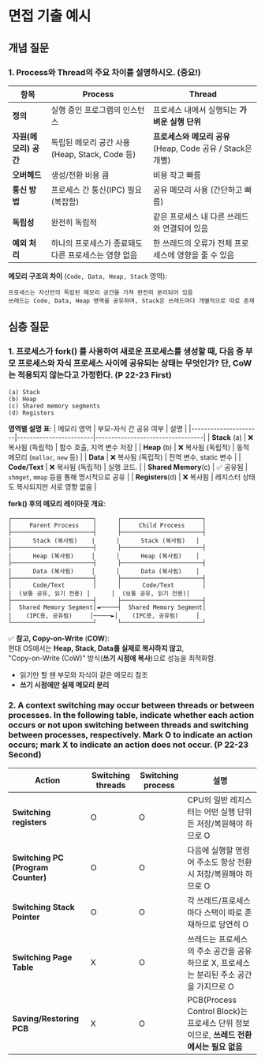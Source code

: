 # 면접 기출 예시

## 개념 질문

### 1. Process와 Thread의 주요 차이를 설명하시오. (중요!)
| 항목             | **Process**                                      | **Thread**                                                        |
|------------------|--------------------------------------------------|-------------------------------------------------------------------|
| **정의**          | 실행 중인 프로그램의 인스턴스                        | 프로세스 내에서 실행되는 **가벼운 실행 단위**                            |
| **자원(메모리) 공간** | 독립된 메모리 공간 사용 (Heap, Stack, Code 등)       | **프로세스와 메모리 공유** (Heap, Code 공유 / Stack은 개별)         |
| **오버헤드**       | 생성/전환 비용 큼                                  | 비용 작고 빠름                                                    |
| **통신 방법**      | 프로세스 간 통신(IPC) 필요 (복잡함)                  | 공유 메모리 사용 (간단하고 빠름)                                   |
| **독립성**        | 완전히 독립적                                       | 같은 프로세스 내 다른 쓰레드와 연결되어 있음                          |
| **예외 처리**      | 하나의 프로세스가 종료돼도 다른 프로세스는 영향 없음      | 한 쓰레드의 오류가 전체 프로세스에 영향을 줄 수 있음                  |


**메모리 구조의 차이** (`Code, Data, Heap, Stack` 영역):  
~~~
프로세스는 자신만의 독립된 메모리 공간을 가져 완전히 분리되어 있음
쓰레드는 Code, Data, Heap 영역을 공유하며, Stack은 쓰레드마다 개별적으로 따로 존재
~~~

## 심층 질문

### 1. 프로세스가 fork() 를 사용하여 새로운 프로세스를 생성할 때, 다음 중 부모 프로세스와 자식 프로세스 사이에 공유되는 상태는 무엇인가? 단, CoW는 적용되지 않는다고 가정한다. (P 22-23 First)
~~~
(a) Stack
(b) Heap
(c) Shared memory segments
(d) Registers
~~~

**영역별 설명 표**:
| 메모리 영역          | 부모-자식 간 공유 여부 | 설명                             |
|----------------------|------------------------|----------------------------------|
| **Stack** (a)        | ❌ 복사됨 (독립적)     | 함수 호출, 지역 변수 저장          |
| **Heap** (b)         | ❌ 복사됨 (독립적)     | 동적 메모리 (`malloc`, `new` 등)   |
| **Data**             | ❌ 복사됨 (독립적)     | 전역 변수, static 변수             |
| **Code/Text**        | ❌ 복사됨 (독립적)     | 실행 코드.                         |
| **Shared Memory**(c) | ✅ 공유됨              | `shmget`, `mmap` 등을 통해 명시적으로 공유 |
| **Registers**(d)     | ❌ 복사됨              | 레지스터 상태도 복사되지만 서로 영향 없음 |

**fork() 후의 메모리 레이아웃 개요**:  
~~~
┌───────────────────────┐      ┌───────────────────────┐
│     Parent Process    │      │     Child Process     │
├───────────────────────┤      ├───────────────────────┤
│      Stack (복사됨)    |      │      Stack (복사됨)   │
├───────────────────────┤      ├───────────────────────┤
│      Heap (복사됨)     │      │      Heap (복사됨)    │
├───────────────────────┤      ├───────────────────────┤
│      Data (복사됨)     │      │      Data (복사됨)    │
├───────────────────────┤      ├───────────────────────┤
│      Code/Text        │      │      Code/Text        │
│  (보통 공유, 읽기 전용) │      │  (보통 공유, 읽기 전용)│
├───────────────────────┤      ├───────────────────────┤
│  Shared Memory Segment│◄─────┤  Shared Memory Segment│
│    (IPC용, 공유됨)     │─────►│    (IPC용, 공유됨)     │
└───────────────────────┘      └───────────────────────┘
~~~

✅ **참고, Copy-on-Write** (**COW**):  
현대 OS에서는 **Heap, Stack, Data를 실제로 복사하지 않고**,  
"Copy-on-Write (CoW)" 방식(**쓰기 시점에 복사**)으로 성능을 최적화함.  
* 읽기만 할 땐 부모와 자식이 같은 메모리 참조
* **쓰기 시점에만 실제 메모리 분리**

### 2. A context switching may occur between threads or between processes. In the following table, indicate whether each action occurs or not upon switching between threads and switching between processes, respectively. Mark O to indicate an action occurs; mark X to indicate an action does not occur. (P 22-23 Second)

| Action                | Switching threads | Switching process | 설명 |
|-----------------------|-------------------|-------------------|------|
| **Switching registers**    | O | O | CPU의 일반 레지스터는 어떤 실행 단위든 저장/복원해야 하므로 O |
| **Switching PC (Program Counter)** | O | O | 다음에 실행할 명령어 주소도 항상 전환 시 저장/복원해야 하므로 O |
| **Switching Stack Pointer** | O | O | 각 쓰레드/프로세스마다 스택이 따로 존재하므로 당연히 O |
| **Switching Page Table** | X | O | 쓰레드는 프로세스의 주소 공간을 공유하므로 X, 프로세스는 분리된 주소 공간을 가지므로 O |
| **Saving/Restoring PCB** | X | O | PCB(Process Control Block)는 프로세스 단위 정보이므로, **쓰레드 전환에서는 필요 없음** |
